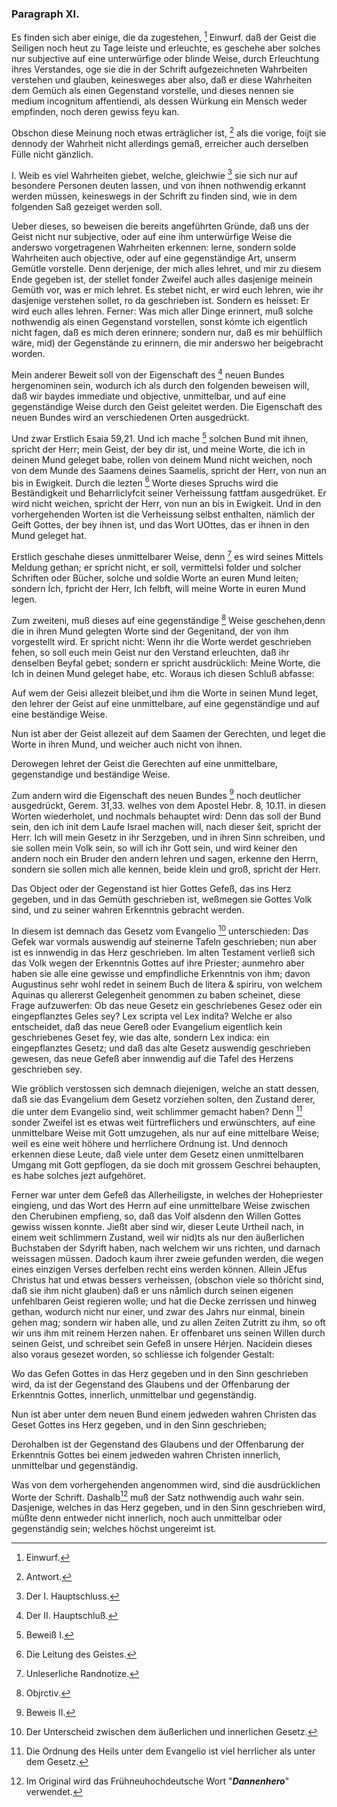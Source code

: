 <!-- Seite 85 -->


### Paragraph XI. ###

Es finden sich aber einige, die da zugestehen, [^k2r27]
Einwurf. daß der Geist die Seiligen noch heut zu Tage leiste
und erleuchte, es geschehe aber solches nur subjective
auf eine unterwürfige oder blinde Weise,
durch Erleuchtung ihres Verstandes, oge sie die
in der Schrift aufgezeichneten Wahrbeiten verstehen
und glauben, keinesweges aber also, daß
er diese Wahrheiten dem Gemüch als einen Gegenstand
vorstelle, und dieses nennen sie medium
incognitum affentiendi, als dessen Würkung ein
Mensch weder empfinden, noch deren gewiss feyu kan.

Obschon diese Meinung noch etwas erträglicher ist, [^k2r28]
als die vorige, foijt sie dennody der Wahrheit nicht allerdings
gemaß, erreicher auch derselben Fülle nicht
gänzlich.

I. Weib es viel Wahrheiten giebet, welche, gleichwie [^k2r29]
sie sich nur auf besondere Personen deuten lassen,
und von ihnen nothwendig erkannt werden müssen, keineswegs
in der Schrift zu finden sind, wie in dem folgenden
Saß gezeiget werden soll.

Ueber dieses, so beweisen die bereits angeführten
Gründe, daß uns der Geist nicht nur subjective, oder
auf eine ihm unterwürfige Weise die anderswo vorgetragenen
Wahrheiten erkennen: lerne, sondern solde
Wahrheiten auch objective, oder auf eine gegenständige
Art, unserm Gemütle vorstelle. Denn derjenige,
der mich alles lehret, und mir zu diesem Ende gegeben
ist, der stellet fonder Zweifel auch alles dasjenige meinein
Gemüth vor, was er mich lehret. Es stebet nicht,
er wird euch lehren, wie ihr dasjenige verstehen
sollet, ro da geschrieben ist. Sondern es heisset:
Er wird euch alles lehren. Ferner: Was mich
aller Dinge erinnert, muß solche nothwendig als einen<!-- Seite 86 -->
Gegenstand vorstellen, sonst kómte ich eigentlich nicht
fagen, daß es mich deren erinnere; sondern nur, daß es
mir behülflich wäre, mid) der Gegenstände zu erinnern,
die mir anderswo her beigebracht worden. 

Mein anderer Beweit soll von der Eigenschaft des [^k2r30]
neuen Bundes hergenominen sein, wodurch ich als
durch den folgenden beweisen will, daß wir baydes
immediate und objective, unmittelbar, und auf
eine gegenständige Weise durch den Geist geleitet
werden. Die Eigenschaft des neuen Bundes wird
an verschiedenen Orten ausgedrückt.

Und zwar Erstlich Esaia 59,21. Und ich mache [^k2r31] 
solchen Bund mit ihnen, spricht der Herr; mein
Geist, der bey dir ist, und meine Worte, die ich
in deinen Mund geleget babe, rollen von deinem
Mund nicht weichen, noch von dem Munde des
Saamens deines Saamelis, spricht der Herr,
von nun an bis in Ewigkeit. Durch die lezten [^k2r32]
Worte dieses Spruchs wird die Beständigkeit und
Beharrliclyfcit seiner Verheissung fattfam ausgedrüket.
Er wird nicht weichen, spricht der Herr,
von nun an bis in Ewigkeit. Und in den vorhergehenden
Worten ist die Verheissung selbst enthalten,
nämlich der Geift Gottes, der bey ihnen ist, und das
Wort UOttes, das er ihnen in den Mund geleget hat.

Erstlich geschahe dieses unmittelbarer Weise, denn [^k2r33]
es wird seines Mittels Meldung gethan; er spricht
nicht, er soll, vermittelsi folder und solcher Schriften
oder Bücher, solche und soldie Worte an euren Mund
leiten; sondern Ích, fpricht der Herr, Ich felbft,
will meine Worte in euren Mund legen. 

Zum zweiteni, muß dieses auf eine gegenständige [^k2r34]
Weise geschehen,denn die in ihren Mund gelegten Worte
sind der Gegenitand, der von ihm vorgestellt wird.
Er spricht nicht: Wenn ihr die Worte werdet geschrieben
fehen, so soll euch mein Geist nur den Verstand erleuchten,<!-- Seite 87 -->
daß ihr denselben Beyfal gebet; sondern 
er spricht ausdrücklich: Meine Worte, die Ich in 
deinen Mund geleget habe, etc. Woraus ich diesen 
Schluß abfasse: 

Auf wem der Geisi allezeit bleibet,und ihm die Worte
in seinen Mund leget, den lehrer der Geist auf eine 
unmittelbare, auf eine gegenständige und auf eine 
beständige Weise. 

Nun ist aber der Geist allezeit auf dem Saamen der 
Gerechten, und leget die Worte in ihren Mund, und 
weicher auch nicht von ihnen. 

Derowegen lehret der Geist die Gerechten auf eine
unmittelbare, gegenstandige und beständige
Weise.

Zum andern wird die Eigenschaft des neuen Bundes [^k2r35]
noch deutlicher ausgedrückt, Gerem. 31,33. welhes
von dem Apostel Hebr. 8, 10.11. in diesen Worten
wiederholet, und nochmals behauptet wird: Denn
das soll der Bund sein, den ich init dem Laufe Israel
machen will, nach dieser šeit, spricht der Herr.
Ich will mein Gesetz in ihr Serzgeben, und in ihren
Sinn schreiben, und sie sollen mein Volk sein, so
will ich ihr Gott sein, und wird keiner den andern
noch ein Bruder den andern lehren und sagen, erkenne
den Herrn, sondern sie sollen mich alle kennen,
beide klein und groß, spricht der Herr.

Das Object oder der Gegenstand ist hier Gottes
Gefeß, das ins Herz gegeben, und in das Gemüth
geschrieben ist, weßmegen sie Gottes Volk sind, und
zu seiner wahren Erkenntnis gebracht werden.

In diesem ist demnach das Gesetz vom Evangelio [^k2r36]
unterschieden: Das Gefek war vormals auswendig
auf steinerne Tafeln geschrieben; nun aber ist es innwendig
in das Herz geschrieben. Im alten Testament
verließ sich das Volk wegen der Erkenntnis Gottes
auf ihre Priester; aunmehro aber haben sie alle eine<!-- Seite 88 -->
gewisse und empfindliche Erkenntnis von ihm; davon
Augustinus sehr wohl redet in seinem Buch de litera &
spiriru, von welchem Aquinas qu allererst Gelegenheit
genommen zu baben scheinet, diese Frage aufzuwerfen:
Ob das neue Gesetz ein geschriebenes
Gesez oder ein eingepflanztes Geles sey? Lex
scripta vel Lex indita? Welche er also entscheidet,
daß das neue Gereß oder Evangelium eigentlich kein
geschriebenes Geset fey, wie das alte, sondern Lex
indica: ein eingepflanztes Gesetz; und daß das alte
Gesetz auswendig geschrieben gewesen, das neue
Gefeß aber innwendig auf die Tafel des Herzens
geschrieben sey.

Wie gröblich verstossen sich demnach diejenigen,
welche an statt dessen, daß sie das Evangelium dem Gesetz
vorziehen solten, den Zustand derer, die unter dem
Evangelio sind, weit schlimmer gemacht haben? Denn [^k2r37]
sonder Zweifel ist es etwas weit fürtreflichers und erwünschters,
auf eine unmittelbare Weise mit Gott
umzugehen, als nur auf eine mittelbare Weise; weil
es eine weit höhere und herrlichere Ordnung ist. Und
dennoch erkennen diese Leute, daß viele unter dem Gesetz
einen unmittelbaren Umgang mit Gott gepflogen,
da sie doch mit grossem Geschrei behaupten, es 
habe solches jezt aufgehöret.

Ferner war unter dem Gefeß das Allerheiligste, in
welches der Hohepriester eingieng, und das Wort des
Herrn auf eine unmittelbare Weise zwischen den
Cherubinen empfieng, so, daß das Volf alsdenn den
Willen Gottes gewiss wissen konnte. Jießt aber sind
wir, dieser Leute Urtheil nach, in einem weit schlimmern
Zustand, weil wir nid)ts als nur den äußerlichen
Buchstaben der Sdyrift haben, nach welchem wir uns
richten, und darnach weissagen müssen. Dadoch kaum
ihrer zweie gefunden werden, die wegen eines einzigen
Verses derfelben recht eins werden können. Allein<!-- Seite 89 -->
JEfus Christus hat und etwas bessers verheissen, (obschon
viele so thôricht sind, daß sie ihm nicht glauben)
daß er uns nåmlich durch seinen eigenen unfehlbaren
Geist regieren wolle; und hat die Decke zerrissen und
hinweg gethan, wodurch nicht nur einer, und zwar des
Jahrs nur einmal, binein gehen mag; sondern wir haben
alle, und zu allen Zeiten Zutritt zu ihm, so oft wir
uns ihm mit reinem Herzen nahen. Er offenbaret uns
seinen Willen durch seinen Geist, und schreibet sein
Gefeß in unsere Hérjen. Nacidein dieses also voraus
gesezet worden, so schliesse ich folgender Gestalt:

Wo das Gefen Gottes in das Herz gegeben und in
den Sinn geschrieben wird, da ist der Gegenstand des
Glaubens und der Offenbarung der Erkenntnis Gottes,
innerlich, unmittelbar und gegenständig.

Nun ist aber unter dem neuen Bund einem jedweden
wahren Christen das Geset Gottes ins Herz gegeben,
und in den Sinn geschrieben;

Derohalben ist der Gegenstand des Glaubens und
der Offenbarung der Erkenntnis Gottes bei einem
jedweden wahren Christen innerlich, unmittelbar
und gegenständig.

Was von dem vorhergehenden angenommen wird,
sind die ausdrücklichen Worte der Schrift. Dashalb[^k2f12] 
muß der Satz nothwendig auch wahr sein. Dasjenige,
welches in das Herz gegeben, und in den Sinn
geschrieben wird, müßte denn entweder nicht innerlich,
noch auch unmittelbar oder gegenständig sein; welches
höchst ungereimt ist.


[^k2f12]: Im Original wird das Frühneuhochdeutsche Wort "***Dannenhero***" verwendet.

[^k2r27]: Einwurf.
[^k2r28]: Antwort.
[^k2r29]: Der I. Hauptschluss.
[^k2r30]: Der II. Hauptschluß.
[^k2r31]: Beweiß I.
[^k2r32]: Die Leitung des Geistes.
[^k2r33]: Unleserliche Randnotize.
[^k2r34]: Objrctiv.
[^k2r35]: Beweis II.
[^k2r36]: Der Unterscheid zwischen dem äußerlichen und innerlichen Gesetz.
[^k2r37]: Die Ordnung des Heils unter dem Evangelio ist viel herrlicher als unter dem Gesetz.